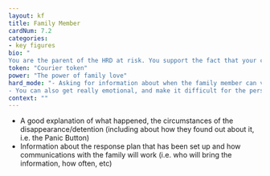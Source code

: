 ```yaml
---
layout: kf
title: Family Member
cardNum: 7.2
categories:
- key figures
bio: "
You are the parent of the HRD at risk. You support the fact that your child works in the defense of human rights, but you are not particularly active or political yourself. You have always been worried about their safety, and dread the thought of something happening to them because of their work."
token: "Courier token"
power: "The power of family love"
hard_mode: "- Asking for information about when the family member can visit the HRD in detention
- You can also get really emotional, and make it difficult for the person to actually deliver the information."
context: ""
---
```


- A good explanation of what happened,  the circumstances of the disappearance/detention (including about how they found out about it, i.e. the Panic Button)
- Information about the response plan that has been set up and how communications with the family will work (i.e. who will bring the information, how often, etc)
